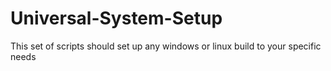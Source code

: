# Universal-System-Setup
This set of scripts should set up any windows or linux build to your specific needs
